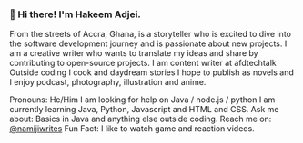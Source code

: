 ### 👋 Hi there! I'm Hakeem Adjei.
From the streets of Accra, Ghana, is a storyteller who is excited to dive into the software development journey and is passionate about new projects. 
I am a creative writer who wants to translate my ideas and share by contributing to open-source projects. 
I am content writer at afdtechtalk 
Outside coding I cook and daydream stories I hope to publish as novels and I enjoy podcast, photography, illustration and anime. 

Pronouns: He/Him
I am looking for help on Java / node.js / python 
I am currently learning Java, Python, Javascript and HTML and CSS.
Ask me about: Basics in Java and anything else outside coding.
Reach me on: [@namijiwrites](https://medium.com/namijiwrites) 
Fun Fact: I like to watch game and reaction videos.
